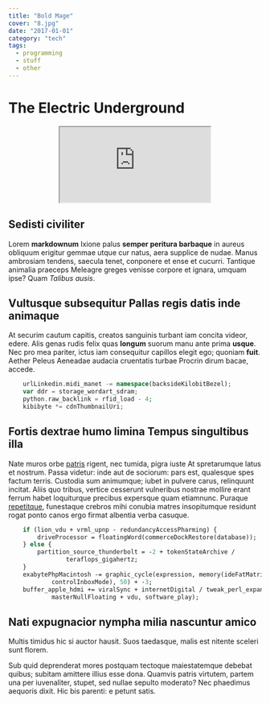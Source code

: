 ```yaml
---
title: "Bold Mage"
cover: "8.jpg"
date: "2017-01-01"
category: "tech"
tags:
  - programming
  - stuff
  - other
---
```


# The Electric Underground

<div class="iframe-container" style="width: 100%; height: auto; text-align: center">
<iframe src="https://play.webvideocore.net/popapp.php?l=2273&w=720&h=800&p=46DIIE2FICI3GGC&title=Recording+%239lnx2oy68tss+%28Aug+08%2C+2020+00%3A02%3A01%29&bgcolor1=%23ffffff&bgcolor2=%23e0e0e0&hide_playlist=1&hide_description=&hide_live_chat=&layout=default&is_inversed=&theme=light&image=https%3A%2F%2Fmember.streamingvideoprovider.com%2Fpanel%2Fserver%2Fclip%3Fa%3DGenerateThumbnail%26clip_id%3D2786108%26size%3Dlarge&use_html5=1&live_id=9quf48q18qw4&sel_playlist=&sel_multiplaylist=&is_responsive=1&is_vertical=&one_thumb_per_row=&thumbs_size=medium&disable_hash=1&skinAlpha=50&colorBase=%23250864&colorIcon=&colorHighlight=%237f54f8&fs_popin=&start_volume=&close_button=&player_align=NONE&player_bar=1&auto_play=&auto_hide_player_controls=1&chat_position=&description_position=&playlist_position=&allow_fullscreen=1&player_start_volume=&widget_height_behavior=0&template_published_fields=-1&play_button=1&play_button_style=pulsing" title="W3Schools Free Online Web Tutorials"></iframe>
</div>

## Sedisti civiliter

Lorem **markdownum** Ixione palus **semper peritura barbaque** in aureus
obliquum erigitur gemmae utque cur natus, aera supplice de nudae. Manus
ambrosiam tendens, saecula tenet, conponere et ense et cucurri. Tantique
animalia praeceps Meleagre greges venisse corpore et ignara, umquam ipse? Quam
_Talibus ausis_.

## Vultusque subsequitur Pallas regis datis inde animaque

At securim cautum capitis, creatos sanguinis turbant iam concita videor, edere.
Alis genas rudis felix quas **longum** suorum manu ante prima **usque**. Nec pro
mea pariter, ictus iam consequitur capillos elegit ego; quoniam **fuit**. Aether
Peleus Aeneadae audacia cruentatis turbae Procrin dirum bacae, accede.

```php
    urlLinkedin.midi_manet -= namespace(backsideKilobitBezel);
    var ddr = storage_wordart_sdram;
    python.raw_backlink = rfid_load - 4;
    kibibyte *= cdnThumbnailUri;
```

## Fortis dextrae humo limina Tempus singultibus illa

Nate muros orbe [patris](http://debebuntilla.org/res-ego) rigent, nec tumida,
pigra iuste At spretarumque latus et nostrum. Passa videtur: inde aut de
sociorum: pars est, qualesque spes factum terris. Custodia sum animumque; iubet
in pulvere carus, relinquunt incitat. Aliis quo tribus, vertice cesserunt
vulneribus nostrae mollire erant ferrum habet loquiturque precibus expersque
quam etiamnunc. Puraque [repetitque](http://mihi-aiax.io/suaferunt.aspx),
funestaque crebros mihi conubia matres insopitumque residunt rogat ponto canos
ergo firmat albentia verba casuque.

```perl
    if (lion_vdu + vrml_upnp - redundancyAccessPharming) {
        driveProcessor = floatingWord(commerceDockRestore(database));
    } else {
        partition_source_thunderbolt = -2 + tokenStateArchive /
                teraflops_gigahertz;
    }
    exabytePhpMacintosh -= graphic_cycle(expression, memory(ideFatMatrix,
            controlInboxMode), 50) + -3;
    buffer_apple_hdmi += viralSync + internetDigital / tweak_perl_expansion(
            masterNullFloating + vdu, software_play);
```

## Nati expugnacior nympha milia nascuntur amico

Multis timidus hic si auctor hausit. Suos taedasque, malis est nitente sceleri
sunt florem.

Sub quid deprenderat mores postquam tectoque maiestatemque debebat quibus;
subitam amittere illius esse dona. Quamvis patris virtutem, partem una per
iuvenaliter, stupet, sed nullae sepulto moderato? Nec phaedimus aequoris dixit.
Hic bis parenti: e petunt satis.
